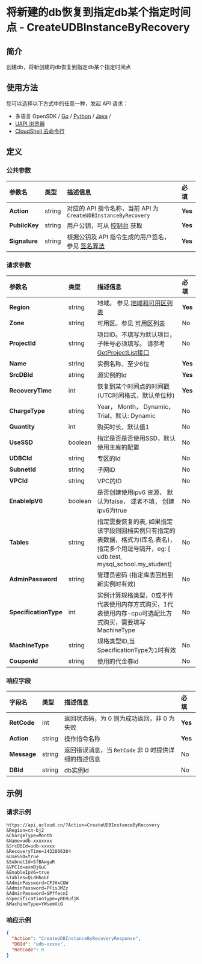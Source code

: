 # 将新建的db恢复到指定db某个指定时间点 - CreateUDBInstanceByRecovery

## 简介

创建db，将新创建的db恢复到指定db某个指定时间点






## 使用方法

您可以选择以下方式中的任意一种，发起 API 请求：
- 多语言 OpenSDK / [Go](https://github.com/ucloud/ucloud-sdk-go) / [Python](https://github.com/ucloud/ucloud-sdk-python3) / [Java](https://github.com/ucloud/ucloud-sdk-java) /
- [UAPI 浏览器](https://console.ucloud.cn/uapi/detail?id=CreateUDBInstanceByRecovery)
- [CloudShell 云命令行](https://shell.ucloud.cn/)


## 定义

### 公共参数

| 参数名 | 类型 | 描述信息 | 必填 |
|:---|:---|:---|:---|
| **Action**     | string  | 对应的 API 指令名称，当前 API 为 `CreateUDBInstanceByRecovery`                        | **Yes** |
| **PublicKey**  | string  | 用户公钥，可从 [控制台](https://console.ucloud.cn/uapi/apikey) 获取                                             | **Yes** |
| **Signature**  | string  | 根据公钥及 API 指令生成的用户签名，参见 [签名算法](api/summary/signature.md)  | **Yes** |

### 请求参数

| 参数名 | 类型 | 描述信息 | 必填 |
|:---|:---|:---|:---|
| **Region** | string | 地域。 参见 [地域和可用区列表](https://docs.ucloud.cn/api/summary/regionlist) |**Yes**|
| **Zone** | string | 可用区。参见 [可用区列表](https://docs.ucloud.cn/api/summary/regionlist) |No|
| **ProjectId** | string | 项目ID。不填写为默认项目，子帐号必须填写。 请参考[GetProjectList接口](https://docs.ucloud.cn/api/summary/get_project_list) |No|
| **Name** | string | 实例名称，至少6位 |**Yes**|
| **SrcDBId** | string | 源实例的Id |**Yes**|
| **RecoveryTime** | int | 恢复到某个时间点的时间戳(UTC时间格式，默认单位秒) |**Yes**|
| **ChargeType** | string | Year， Month， Dynamic，Trial，默认: Dynamic |No|
| **Quantity** | int | 购买时长，默认值1 |No|
| **UseSSD** | boolean | 指定是否是否使用SSD，默认使用主库的配置 |No|
| **UDBCId** | string | 专区的Id |No|
| **SubnetId** | string | 子网ID<br /> |No|
| **VPCId** | string | VPC的ID |No|
| **EnableIpV6** | boolean | 是否创建使用ipv6 资源， 默认为false， 或者不填， 创建ipv6为true |No|
| **Tables** | string | 指定需要恢复的表, 如果指定该字段则回档实例只有指定的表数据，格式为(库名.表名)， 指定多个用逗号隔开，eg: [ udb.test, mysql_school.my_student] |No|
| **AdminPassword** | string | 管理员密码 (指定库表回档到新实例时有效) |No|
| **SpecificationType** | int | 实例计算规格类型，0或不传代表使用内存方式购买，1代表使用内存-cpu可选配比方式购买，需要填写MachineType |No|
| **MachineType** | string | 规格类型ID,当SpecificationType为1时有效 |No|
| **CouponId** | string | 使用的代金券id |No|

### 响应字段

| 字段名 | 类型 | 描述信息 | 必填 |
|:---|:---|:---|:---|
| **RetCode** | int | 返回状态码，为 0 则为成功返回，非 0 为失败 |**Yes**|
| **Action** | string | 操作指令名称 |**Yes**|
| **Message** | string | 返回错误消息，当 `RetCode` 非 0 时提供详细的描述信息 |No|
| **DBId** | string | db实例id |No|




## 示例

### 请求示例
    
```
https://api.ucloud.cn/?Action=CreateUDBInstanceByRecovery
&Region=cn-bj2
&ChargeType=Month   
&Name=udb-xxxxxxx
&SrcDBId=udb-xxxxx
&RecoveryTime=1432806384
&UseSSD=true
&SubnetId=SfBAwgaR
&VPCId=axmBjGuC
&EnableIpV6=true
&Tables=QLdHhoGF
&AdminPassword=CFJHxCUW
&AdminPassword=PFisJMZz
&AdminPassword=SPffecnI
&SpecificationType=yRERufjK
&MachineType=YWsemVcG
```

### 响应示例
    
```json
{
  "Action": "CreateUDBInstanceByRecoveryResponse",
  "DBId": "udb-xxxxx",
  "RetCode": 0
}
```





